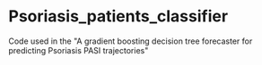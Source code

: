 # Psoriasis_patients_classifier
Code used in the "A gradient boosting decision tree forecaster for predicting Psoriasis PASI trajectories"
